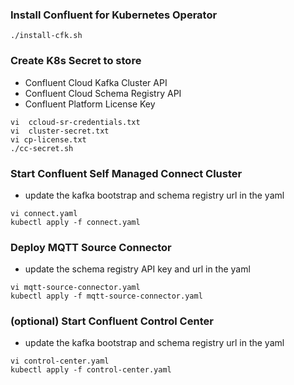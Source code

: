 ### Install Confluent for Kubernetes Operator
```
./install-cfk.sh
```

### Create K8s Secret to store 
- Confluent Cloud Kafka Cluster API
- Confluent Cloud Schema Registry API
- Confluent Platform License Key
```  
vi  ccloud-sr-credentials.txt
vi  cluster-secret.txt
vi cp-license.txt
./cc-secret.sh
```
### Start Confluent Self Managed Connect Cluster 
- update the kafka bootstrap and schema registry url in the yaml
```
vi connect.yaml
kubectl apply -f connect.yaml
```
### Deploy MQTT Source Connector
- update the schema registry API key and url in the yaml
```
vi mqtt-source-connector.yaml
kubectl apply -f mqtt-source-connector.yaml
```

### (optional) Start Confluent Control Center
- update the kafka bootstrap and schema registry url in the yaml
```
vi control-center.yaml
kubectl apply -f control-center.yaml
```
